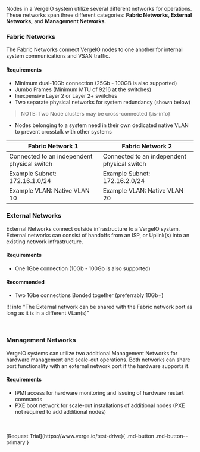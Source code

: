 Nodes in a VergeIO system utilize several different networks for operations. These networks span three different categories: **Fabric Networks, External Networks,** and **Management Networks**.
<br>
### Fabric Networks

The Fabric Networks connect VergeIO nodes to one another for internal system communications and VSAN traffic.

#### Requirements

-   Minimum dual-10Gb connection (25Gb - 100GB is also supported)
-   Jumbo Frames (Minimum MTU of 9216 at the switches)
-   Inexpensive Layer 2 or Layer 2+ switches 
-   Two separate physical networks for system redundancy (shown below) 
> NOTE: Two Node clusters may be cross-connected
{.is-info}
- Nodes belonging to a system need in their own dedicated native VLAN to prevent crosstalk with other systems


| **Fabric Network 1** | **Fabric Network 2** |
|------------------|------------------|
| Connected to an independent physical switch | Connected to an independent physical switch |
| Example Subnet: 172.16.1.0/24 | Example Subnet: 172.16.2.0/24 |
| Example VLAN: Native VLAN 10 | Example VLAN: Native VLAN 20 |

### External Networks

External Networks connect outside infrastructure to a VergeIO system. External networks can consist of handoffs from an ISP, or Uplink(s) into an existing network infrastructure.

#### Requirements

- One 1Gbe connection (10Gb - 100Gb is also supported) 

#### Recommended

- Two 1Gbe connections Bonded together (preferrably 10Gb+)

!!! info "The External network can be shared with the Fabric network port as long as it is in a different VLan(s)"


  
<br>

### Management Networks

VergeIO systems can utilize two additional Management Networks for hardware management and scale-out operations. Both networks can share port functionality with an external network port if the hardware supports it. 

#### Requirements

-   IPMI access for hardware monitoring and issuing of hardware restart commands 
-   PXE boot network for scale-out installations of additional nodes (PXE not required to add additional nodes)

<br>
<br>
[Request Trial](https://www.verge.io/test-drive){ .md-button .md-button--primary }
